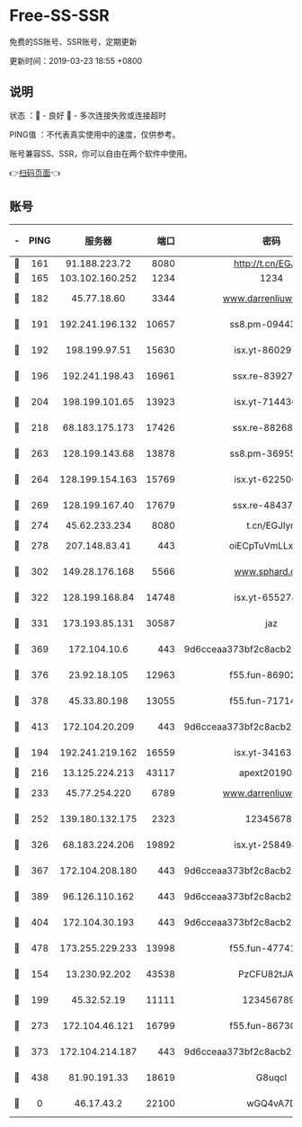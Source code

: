 # Free-SS-SSR

免费的SS账号、SSR账号，定期更新

更新时间：2019-03-23 18:55 +0800

## 说明

状态     ：🙂 - 良好 🙁 - 多次连接失败或连接超时

PING值   ：不代表真实使用中的速度，仅供参考。

账号兼容SS、SSR，你可以自由在两个软件中使用。

👉[扫码页面](https://liesauer.github.io/Free-SS-SSR/)👈

## 账号

|-|PING|服务器|端口|密码|加密方式|区域|
|:----:|:----:|:-----:|-----:|:----:|:----:|:----:|
|🙂|161|91.188.223.72|8080|http://t.cn/EGJIyrl|rc4-md5|RU|
|🙂|165|103.102.160.252|1234|1234|rc4-md5|JP|
|🙂|182|45.77.18.60|3344|www.darrenliuwei.com|aes-256-cfb|JP|
|🙂|191|192.241.196.132|10657|ss8.pm-09443991|aes-256-cfb|US|
|🙂|192|198.199.97.51|15630|isx.yt-86029776|aes-256-cfb|US|
|🙂|196|192.241.198.43|16961|ssx.re-83927366|aes-256-cfb|US|
|🙂|204|198.199.101.65|13923|isx.yt-71443072|aes-256-cfb|US|
|🙂|218|68.183.175.173|17426|ssx.re-88268123|aes-256-cfb|US|
|🙂|263|128.199.143.68|13878|ss8.pm-36955198|aes-256-cfb|SG|
|🙂|264|128.199.154.163|15769|isx.yt-62250628|aes-256-cfb|SG|
|🙂|269|128.199.167.40|17679|ssx.re-48437316|aes-256-cfb|SG|
|🙂|274|45.62.233.234|8080|t.cn/EGJIyrl|rc4-md5|CA|
|🙂|278|207.148.83.41|443|oiECpTuVmLLxk4Ts|aes-256-cfb|AU|
|🙂|302|149.28.176.168|5566|www.sphard.com|aes-256-cfb|AU|
|🙂|322|128.199.168.84|14748|isx.yt-65527491|aes-256-cfb|SG|
|🙂|331|173.193.85.131|30587|jaz|aes-256-cfb|US|
|🙂|369|172.104.10.6|443|9d6cceaa373bf2c8acb22e60b6a58be6|aes-256-cfb|US|
|🙂|376|23.92.18.105|12963|f55.fun-86902883|aes-256-cfb|US|
|🙂|378|45.33.80.198|13055|f55.fun-71714791|aes-256-cfb|US|
|🙂|413|172.104.20.209|443|9d6cceaa373bf2c8acb22e60b6a58be6|aes-256-cfb|US|
|🙂|194|192.241.219.162|16559|isx.yt-34163162|aes-256-cfb|US|
|🙂|216|13.125.224.213|43117|apext2019005|chacha20|KR|
|🙂|233|45.77.254.220|6789|www.darrenliuwei.com|aes-256-cfb|SG|
|🙂|252|139.180.132.175|2323|123456789|aes-256-cfb|SG|
|🙂|326|68.183.224.206|19892|isx.yt-25849474|aes-256-cfb|SG|
|🙂|367|172.104.208.180|443|9d6cceaa373bf2c8acb22e60b6a58be6|aes-256-cfb|US|
|🙂|389|96.126.110.162|443|9d6cceaa373bf2c8acb22e60b6a58be6|aes-256-cfb|US|
|🙂|404|172.104.30.193|443|9d6cceaa373bf2c8acb22e60b6a58be6|aes-256-cfb|US|
|🙂|478|173.255.229.233|13998|f55.fun-47741673|aes-256-cfb|US|
|🙁|154|13.230.92.202|43538|PzCFU82tJAdZ|aes-256-cfb|JP|
|🙁|199|45.32.52.19|11111|1234567890|aes-256-cfb|JP|
|🙁|273|172.104.46.121|16799|f55.fun-86730796|aes-256-cfb|SG|
|🙁|373|172.104.214.187|443|9d6cceaa373bf2c8acb22e60b6a58be6|aes-256-cfb|US|
|🙁|438|81.90.191.33|18619|G8uqcl|aes-256-cfb|US|
|🙁|0|46.17.43.2|22100|wGQ4vA7D|aes-256-gcm|RU|
